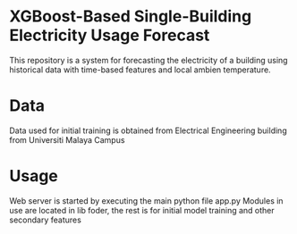 # XGBoost-Based Single-Building Electricity Usage Forecast

This repository is a system for forecasting the electricity of a building using historical data with time-based features and local ambien temperature.

# Data

Data used for initial training is obtained from Electrical Engineering building from Universiti Malaya Campus

# Usage

Web server is started by executing the main python file app.py
Modules in use are located in lib foder, the rest is for initial model training and other secondary features
